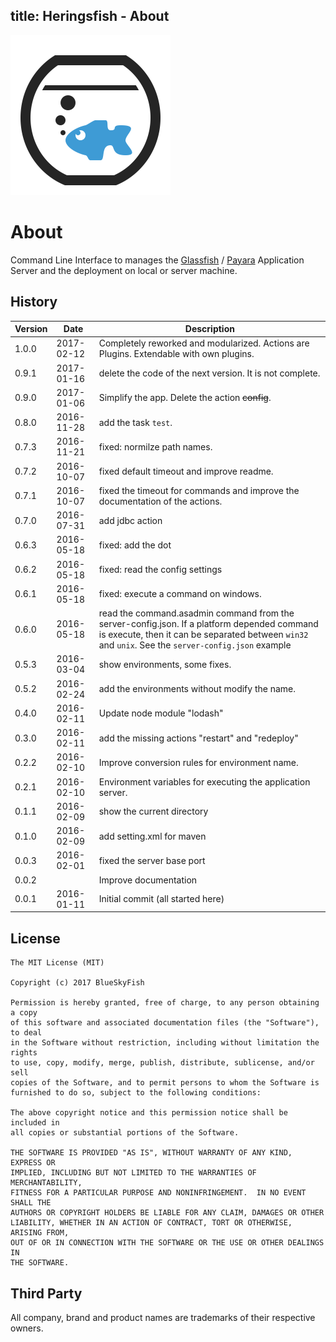 title: Heringsfish - About
---

![Heringsfish](assets/logo.png)

# About

Command Line Interface to manages the [Glassfish][glassfish] / [Payara][payara] Application Server
and the deployment on local or server machine.

## History

| Version    | Date       | Description
|------------|------------|-----------------------------------------
| 1.0.0      | 2017-02-12 | Completely reworked and modularized. Actions are Plugins. Extendable with own plugins.
| 0.9.1      | 2017-01-16 | delete the code of the next version. It is not complete.
| 0.9.0      | 2017-01-06 | Simplify the app. Delete the action ~~config~~.
| 0.8.0      | 2016-11-28 | add the task `test`.
| 0.7.3      | 2016-11-21 | fixed: normilze path names.
| 0.7.2      | 2016-10-07 | fixed default timeout and improve readme.
| 0.7.1      | 2016-10-07 | fixed the timeout for commands and improve the documentation of the actions.
| 0.7.0      | 2016-07-31 | add jdbc action
| 0.6.3      | 2016-05-18 | fixed: add the dot
| 0.6.2      | 2016-05-18 | fixed: read the config settings
| 0.6.1      | 2016-05-18 | fixed: execute a command on windows.
| 0.6.0      | 2016-05-18 | read the command.asadmin command from the server-config.json. If a platform depended command is execute, then it can be separated between `win32` and `unix`. See the `server-config.json` example
| 0.5.3      | 2016-03-04 | show environments, some fixes.
| 0.5.2      | 2016-02-24 | add the environments without modify the name.
| 0.4.0      | 2016-02-11 | Update node module "lodash"
| 0.3.0      | 2016-02-11 | add the missing actions "restart" and "redeploy"
| 0.2.2      | 2016-02-10 | Improve conversion rules for environment name.
| 0.2.1      | 2016-02-10 | Environment variables for executing the application server.
| 0.1.1      | 2016-02-09 | show the current directory
| 0.1.0      | 2016-02-09 | add setting.xml for maven
| 0.0.3      | 2016-02-01 | fixed the server base port
| 0.0.2      |            | Improve documentation
| 0.0.1      | 2016-01-11 | Initial commit (all started here)

## License

```text
The MIT License (MIT)

Copyright (c) 2017 BlueSkyFish

Permission is hereby granted, free of charge, to any person obtaining a copy
of this software and associated documentation files (the "Software"), to deal
in the Software without restriction, including without limitation the rights
to use, copy, modify, merge, publish, distribute, sublicense, and/or sell
copies of the Software, and to permit persons to whom the Software is
furnished to do so, subject to the following conditions:

The above copyright notice and this permission notice shall be included in
all copies or substantial portions of the Software.

THE SOFTWARE IS PROVIDED "AS IS", WITHOUT WARRANTY OF ANY KIND, EXPRESS OR
IMPLIED, INCLUDING BUT NOT LIMITED TO THE WARRANTIES OF MERCHANTABILITY,
FITNESS FOR A PARTICULAR PURPOSE AND NONINFRINGEMENT.  IN NO EVENT SHALL THE
AUTHORS OR COPYRIGHT HOLDERS BE LIABLE FOR ANY CLAIM, DAMAGES OR OTHER
LIABILITY, WHETHER IN AN ACTION OF CONTRACT, TORT OR OTHERWISE, ARISING FROM,
OUT OF OR IN CONNECTION WITH THE SOFTWARE OR THE USE OR OTHER DEALINGS IN
THE SOFTWARE.
```


## Third Party

All company, brand and product names are trademarks of their respective owners.


[glassfish]: https://glassfish.java.net/
[payara]: http://www.payara.fish/
